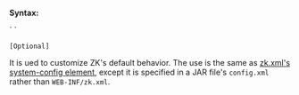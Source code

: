 **Syntax:**

<system-config>  
`   `  
</system-config>

`[Optional]`

It is ued to customize ZK's default behavior. The use is the same as
[zk.xml's system-config element]({{site.baseurl}}/zk_config_ref/the_system-config_element),
except it is specified in a JAR file's `config.xml` rather than
`WEB-INF/zk.xml`.



